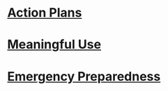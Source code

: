 # [Action Plans](action-plans.md)
# [Meaningful Use](meaningful-use.md)
# [Emergency Preparedness](emergency-preparedness.md)
